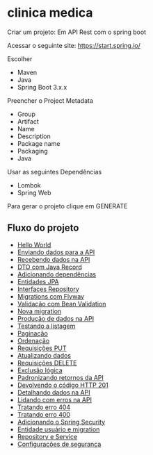 # clinica medica

Criar um projeto: Em API Rest com o spring boot

Acessar o seguinte site: https://start.spring.io/

Escolher
- Maven
- Java
- Spring Boot 3.x.x

Preencher o Project Metadata
- Group
- Artifact
- Name
- Description
- Package name
- Packaging
- Java

Usar as seguintes Dependências
- Lombok 
- Spring Web

Para gerar o projeto clique em GENERATE

## Fluxo do projeto
- [Hello World](https://github.com/danilo-cardilli/clinicamedica/tree/main/src/main/java/com/clinica/clinicamedica/controller)
- [Enviando dados para a API](README_enviando_dados_API.md) 
- [Recebendo dados na API](README_recebendo_dados_API.md)
- [DTO com Java Record](README_DTO_java_record.md)
- [Adicionando dependências](README_adicionando_dependencias.md)
- [Entidades JPA](README_Entidades_JPA.md)
- [Interfaces Repository](README_Interfaces_Repository.md) 
- [Migrations com Flyway](README_Migrations_Flyway.md)
- [Validação com Bean Validation](README_Validacao_Bean_Validation.md)
- [Nova migration](README_Nova_migration.md)
- [Produção de dados na API](README_Producao_dados_API.md)
- [Testando a listagem](README_Testando_listagem.md)
- [Paginação](README_Paginacao.md)
- [Ordenação](README_Ordenacao.md)
- [Requisições PUT](README_Requisicoes_PUT.md)
- [Atualizando dados](README_Atualizando_dados.md)
- [Requisições DELETE](README_Requisicoes_DELETE.md)
- [Exclusão lógica](README_Exclusao_logica.md)
- [Padronizando retornos da API](README_Padronizando_retornos_API.md)
- [Devolvendo o código HTTP 201](README_Devolvendo_codigo_HTTP_201.md)
- [Detalhando dados na API](README_Detalhando_dados_API.md)
- [Lidando com erros na API](README_Lidando_erros_API.md)
- [Tratando erro 404](README_Tratando_erro_404.md)
- [Tratando erro 400](README_Tratando_erro_400.md)
- [Adicionando o Spring Security](README_Adicionando_Spring_Security.md)
- [Entidade usuário e migration](README_Entidade_usuario_migration.md)
- [Repository e Service](README_Repository_Service.md)
- [Configurações de segurança](README_Configuracoes_seguranca.md)